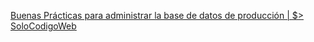[Buenas Prácticas para administrar la base de datos de producción \| $> SoloCodigoWeb](http://www.solocodigoweb.com/blog/2018/09/07/buenas-practicas-para-administrar-la-base-de-datos-de-produccion/)
